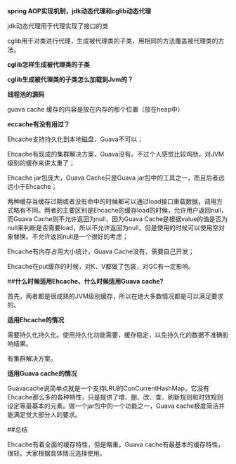 **spring AOP实现机制，jdk动态代理和cglib动态代理**

jdk动态代理用于代理实现了接口的类

cglib用于对类进行代理，生成被代理类的子类，用相同的方法覆盖被代理类的方法。

**cglib怎样生成被代理类的子类**

**cglib生成被代理类的子类怎么加载到Jvm的？**

**线程池的源码**

guava cache 缓存的内容是放在内存的那个位置（放在heap中）

**eccache有没有用过？**

Ehcache支持持久化到本地磁盘，Guava不可以；

Ehcache有现成的集群解决方案，Guava没有。不过个人感觉比较鸡肋，对JVM级别的缓存来讲太重了；

Ehcache jar包庞大，Guava Cache只是Guava jar包中的工具之一，而且后者远远小于Ehcache；

两种缓存当缓存过期或者没有命中的时候都可以通过load接口重载数据，调用方式略有不同。两者的主要区别是Ehcache的缓存load的时候，允许用户返回null，而Guava Cache则不允许返回为null，因为Guava Cache是根据value的值是否为null来判断是否需要load，所以不允许返回为null，但是使用的时候可以使用空对象替换。不允许返回null是一个很好的考虑；

Ehcache有内存占用大小统计，Guava Cache没有，需要自己开发；

Ehcache在put缓存的时候，对K、V都做了包装，对GC有一定影响。

##**什么时候适用Ehcache、什么时候适用Guava cache?**

首先，两者都是很成熟的JVM级别缓存，所以在绝大多数情况都是可以满足要求的。

**适用Ehcache的情况**

需要持久化持久化。使用持久化功能需要，缓存稳定，以免持久化的数据不准确影响结果。

有集群解决方案。

**适用Guava cache的情况**

Guavacache说简单点就是一个支持LRU的ConCurrentHashMap，它没有Ehcache那么多的各种特性，只是提供了增、删、改、查、刷新规则和时效规则设定等最基本的元素。做一个jar包中的一个功能之一，Guava cache极度简洁并能满足觉大部分人的要求。

##总结

Ehcache有着全面的缓存特性，但是略重。Guava cache有最基本的缓存特性，很轻。大家根据具体情况选择使用。